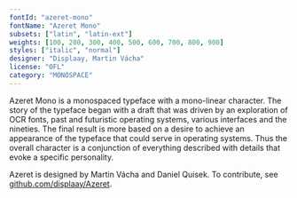 ```yaml
---
fontId: "azeret-mono"
fontName: "Azeret Mono"
subsets: ["latin", "latin-ext"]
weights: [100, 200, 300, 400, 500, 600, 700, 800, 900]
styles: ["italic", "normal"]
designer: "Displaay, Martin Vácha"
license: "OFL"
category: "MONOSPACE"
---
```


<p>Azeret Mono is a monospaced typeface with a mono-linear character. The story of the typeface began with a draft that was driven by an exploration of OCR fonts, past and futuristic operating systems, various interfaces and the nineties. The final result is more based on a desire to achieve an appearance of the typeface that could serve in operating systems. Thus the overall character is a conjunction of everything described with details that evoke a specific personality.</p>

<p>Azeret is designed by Martin Vácha and Daniel Quisek. To contribute, see <a href="https://github.com/displaay/Azeret/">github.com/displaay/Azeret</a>.</p>


